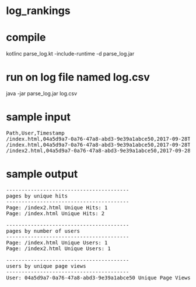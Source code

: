 # log_rankings
# compile
kotlinc parse_log.kt -include-runtime -d parse_log.jar
# run on log file named log.csv
java -jar parse_log.jar log.csv
# sample input
<pre>
Path,User,Timestamp
/index.html,04a5d9a7-0a76-47a8-abd3-9e39a1abce50,2017-09-28T19:38:59+00:00
/index.html,04a5d9a7-0a76-47a8-abd3-9e39a1abce50,2017-09-28T19:38:59+00:01
/index2.html,04a5d9a7-0a76-47a8-abd3-9e39a1abce50,2017-09-28T19:38:59+00:02
</pre>
# sample output
<pre>
----------------------------------------
pages by unique hits
----------------------------------------
Page: /index2.html Unique Hits: 1
Page: /index.html Unique Hits: 2

----------------------------------------
pages by number of users
----------------------------------------
Page: /index.html Unique Users: 1
Page: /index2.html Unique Users: 1

----------------------------------------
users by unique page views
----------------------------------------
User: 04a5d9a7-0a76-47a8-abd3-9e39a1abce50 Unique Page Views: 3
</pre>
